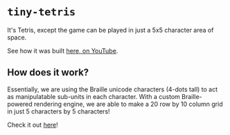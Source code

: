 # `tiny-tetris`

It's Tetris, except the game can be played in just a 5x5 character area of space.

See how it was built [here, on YouTube](https://youtu.be/RlpQkHBGAs0).

## How does it work?

Essentially, we are using the Braille unicode characters (4-dots tall) to act as manipulatable sub-units in each character. With a custom Braille-powered rendering engine, we are able to make a 20 row by 10 column grid in just 5 characters by 5 characters!

Check it out [here](https://evanzhoudev.github.io/tiny-tetris)!